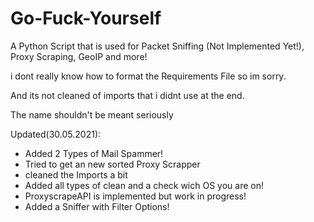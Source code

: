 # Go-Fuck-Yourself
A Python Script that is used for Packet Sniffing (Not Implemented Yet!), Proxy Scraping, GeoIP and more!

i dont really know how to format the Requirements File so im sorry.

And its not cleaned of imports that i didnt use at the end.

The name shouldn't be meant seriously

Updated(30.05.2021):
- Added 2 Types of Mail Spammer!
- Tried to get an new sorted Proxy Scrapper
- cleaned the Imports a bit
- Added all types of clean and a check wich OS you are on!
- ProxyscrapeAPI is implemented but work in progress!
- Added a Sniffer with Filter Options!
